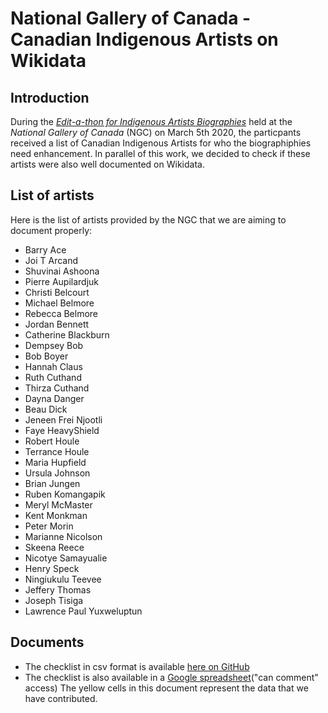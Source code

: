# National Gallery of Canada - Canadian Indigenous Artists on Wikidata

## Introduction

During the [*Edit-a-thon for Indigenous Artists Biographies*](https://www.gallery.ca/research/library-archives/edit-a-thons) held at the *National Gallery of Canada* (NGC) on March 5th 2020, the particpants received a list of Canadian Indigenous Artists for who the biographiphies need enhancement. In parallel of this work, we decided to check if these artists were also well documented on Wikidata.

## List of artists

Here is the list of artists provided by the NGC that we are aiming to document properly:

* Barry Ace
* Joi T Arcand
* Shuvinai Ashoona
* Pierre Aupilardjuk
* Christi Belcourt
* Michael Belmore
* Rebecca Belmore
* Jordan Bennett
* Catherine Blackburn
* Dempsey Bob
* Bob Boyer
* Hannah Claus
* Ruth Cuthand
* Thirza Cuthand
* Dayna Danger
* Beau Dick
* Jeneen Frei Njootli
* Faye HeavyShield
* Robert Houle
* Terrance Houle
* Maria Hupfield
* Ursula Johnson
* Brian Jungen
* Ruben Komangapik
* Meryl McMaster
* Kent Monkman
* Peter Morin
* Marianne Nicolson
* Skeena Reece
* Nicotye Samayualie
* Henry Speck
* Ningiukulu Teevee
* Jeffery Thomas
* Joseph Tisiga
* Lawrence Paul Yuxweluptun

## Documents

* The checklist in csv format is available [here on GitHub](https://github.com/illip/ngc-indigenous-artists-wikidata/blob/master/NGC_IndigenousArtists_WikidataEntries_Checklist_20200320.csv)
* The checklist is also available in a [Google spreadsheet](https://docs.google.com/spreadsheets/d/1lvY8zNuDIKMe9y4Vdebd009RgG_njgn1ojPqNUq9qUk/edit?usp=sharing)("can comment" access) The yellow cells in this document represent the data that we have contributed.
